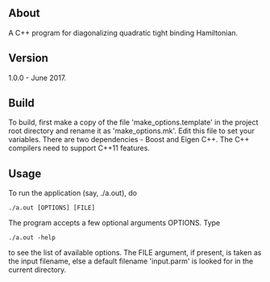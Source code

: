 About
-------
A C++ program for diagonalizing quadratic tight binding Hamiltonian.


Version
-------
1.0.0 - June 2017.

Build
------------
To build, first make a copy of the file 'make_options.template' in the 
project root directory and rename it as 'make_options.mk'. Edit this file 
to set your variables. There are two dependencies - Boost and Eigen C++. 
The C++ compilers need to support C++11 features.  

Usage
-----
To run the application (say, ./a.out), do 

	./a.out [OPTIONS] [FILE]  

The program accepts a few optional arguments OPTIONS. Type 

	./a.out -help

to see the list of available options. The FILE argument, if present, 
is taken as the input filename, else a default filename 'input.parm' is 
looked for in the current directory.  
